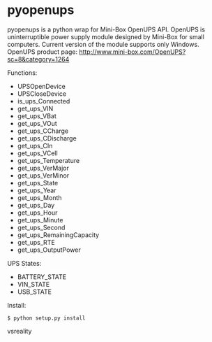 pyopenups
=======================

pyopenups is a python wrap for Mini-Box OpenUPS API. OpenUPS is uninterruptible power supply module designed by Mini-Box for small computers. Current version of the module supports only Windows.
OpenUPS product page: http://www.mini-box.com/OpenUPS?sc=8&category=1264

Functions:
* UPSOpenDevice
* UPSCloseDevice
* is_ups_Connected
* get_ups_VIN
* get_ups_VBat
* get_ups_VOut
* get_ups_CCharge
* get_ups_CDischarge
* get_ups_CIn
* get_ups_VCell
* get_ups_Temperature
* get_ups_VerMajor
* get_ups_VerMinor
* get_ups_State
* get_ups_Year
* get_ups_Month
* get_ups_Day
* get_ups_Hour
* get_ups_Minute
* get_ups_Second
* get_ups_RemainingCapacity
* get_ups_RTE
* get_ups_OutputPower

UPS States:
* BATTERY_STATE
* VIN_STATE
* USB_STATE

Install:
```
$ python setup.py install
```

vsreality